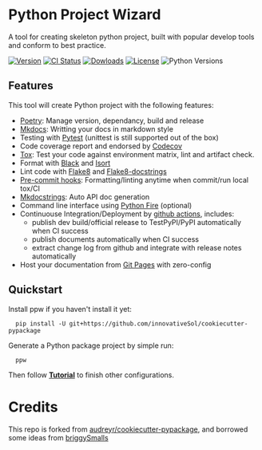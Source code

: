 # Python Project Wizard

A tool for creating skeleton python project, built with popular develop tools and 
conform to best practice.

[![Version](http://img.shields.io/pypi/v/ppw?color=brightgreen)](https://pypi.python.org/pypi/ppw)
[![CI Status](https://github.com/innovativeSol/cookiecutter-pypackage/actions/workflows/release.yml/badge.svg)](https://github.com/innovativeSol/cookiecutter-pypackage)
[![Dowloads](https://img.shields.io/pypi/dm/ppw)](https://pypi.org/project/ppw/)
[![License](https://img.shields.io/pypi/l/ppw)](https://opensource.org/licenses/BSD-2-Clause)
![Python Versions](https://img.shields.io/pypi/pyversions/ppw)


## Features

This tool will create Python project with the following features:

* [Poetry]: Manage version, dependancy, build and release
* [Mkdocs]: Writting your docs in markdown style
* Testing with [Pytest] (unittest is still supported out of the box)
* Code coverage report and endorsed by [Codecov]
* [Tox]: Test your code against environment matrix, lint and artifact check.
* Format with [Black] and [Isort]
* Lint code with [Flake8] and [Flake8-docstrings]
* [Pre-commit hooks]: Formatting/linting anytime when commit/run local tox/CI
* [Mkdocstrings]: Auto API doc generation
* Command line interface using [Python Fire] (optional)
* Continuouse Integration/Deployment by [github actions], includes:
    - publish dev build/official release to TestPyPI/PyPI automatically when CI success
    - publish documents automatically when CI success
    - extract change log from github and integrate with release notes automatically
* Host your documentation from [Git Pages] with zero-config

## Quickstart

Install ppw if you haven't install it yet:

```
  pip install -U git+https://github.com/innovativeSol/cookiecutter-pypackage
```

Generate a Python package project by simple run:

```
  ppw
```

Then follow **[Tutorial](https://innovativeSol.github.io/cookiecutter-pypackage/tutorial/)** to finish other configurations.

# Credits

This repo is forked from [audreyr/cookiecutter-pypackage](https://github.com/audreyr/cookiecutter-pypackage), and borrowed some ideas from [briggySmalls](https://github.com/briggySmalls/cookiecutter-pypackage)


[poetry]: https://python-poetry.org/
[mkdocs]: https://www.mkdocs.org
[pytest]: https://pytest.org
[codecov]: https://codecov.io
[tox]: https://tox.readthedocs.io
[black]: https://github.com/psf/black
[isort]: https://github.com/PyCQA/isort
[flake8]: https://flake8.pycqa.org
[flake8-docstrings]: https://pypi.org/project/flake8-docstrings/
[mkdocstrings]: https://mkdocstrings.github.io/
[Python Fire]: https://github.com/google/python-fire
[github actions]: https://github.com/features/actions
[Git Pages]: https://pages.github.com
[Pre-commit hooks]: https://pre-commit.com/

